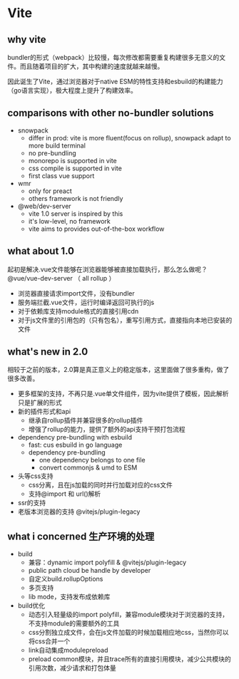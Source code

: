 <!--
 * @Author: dongqingming
 * @Date: 2021-02-23 10:18:05
 * @LastEditTime: 2021-02-26 11:17:51
 * @LastEditors: dongqingming
 * @Description: Do not edit
 * @FilePath: /articles/工程/vite.md
 * @no bug no code
-->
# Vite
## why vite
bundler的形式（webpack）比较慢，每次修改都需要重复构建很多无意义的文件。而且随着项目的扩大，其中构建的速度就越来越慢。

因此诞生了Vite，通过浏览器对于native ESM的特性支持和esbuild的构建能力（go语言实现），极大程度上提升了构建效率。
## comparisons with other no-bundler solutions
- snowpack
  - differ in prod: vite is more fluent(focus on rollup), snowpack adapt to more build terminal
  - no pre-bundling
  - monorepo is supported in vite
  - css compile is supported in vite
  - first class vue support
- wmr
  - only for preact
  - others framework is not friendly
- @web/dev-server
  - vite 1.0 server is inspired by this
  - it's low-level, no framework
  - vite aims to provides out-of-the-box workflow

## what about 1.0
起初是解决.vue文件能够在浏览器能够被直接加载执行，那么怎么做呢？@vue/vue-dev-server （ all rollup ）
- 浏览器直接请求import文件，没有bundler
- 服务端拦截.vue文件，运行时编译返回可执行的js
- 对于依赖库支持module格式的直接引用cdn
- 对于js文件里的引用包的（只有包名），重写引用方式，直接指向本地已安装的文件

## what's new in 2.0
相较于之前的版本，2.0算是真正意义上的稳定版本，这里面做了很多重构，做了很多改善。

- 更多框架的支持，不再只是.vue单文件组件，因为vite提供了模板，因此解析只是扩展的形式
- 新的插件形式和api
    - 继承自rollup插件并兼容很多的rollup插件
    - 增强了rollup的能力，提供了额外的api支持干预打包流程
- dependency pre-bundling with esbuild
  - fast: cus esbuild in go language
  - dependency pre-bundling
    - one dependency belongs to one file
    - convert commonjs & umd to ESM
- 头等css支持
    - css分离，且在js加载的同时并行加载对应的css文件
    - 支持@import 和 url()解析
- ssr的支持
- 老版本浏览器的支持 @vitejs/plugin-legacy

## what i concerned 生产环境的处理
- build
  - 兼容：dynamic import polyfill & @vitejs/plugin-legacy
  - public path cloud be handle by developer
  - 自定义build.rollupOptions
  - 多页支持
  - lib mode，支持发布成依赖库
- build优化
  - 动态引入轻量级的import polyfill，兼容module模块对于浏览器的支持，不支持module的需要额外的工具
  - css分割独立成文件，会在js文件加载的时候加载相应地css，当然你可以将css合并一个
  - link自动集成modulepreload
  - preload common模块，并且trace所有的直接引用模块，减少公共模块的引用次数，减少请求和打包体量
